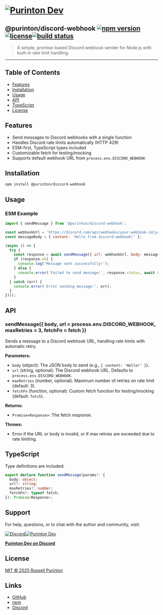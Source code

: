 # [![Purinton Dev](https://purinton.us/logos/brand.png)](https://discord.gg/QSBxQnX7PF)

## @purinton/discord-webhook [![npm version](https://img.shields.io/npm/v/@purinton/discord-webhook.svg)](https://www.npmjs.com/package/@purinton/discord-webhook)[![license](https://img.shields.io/github/license/purinton/discord-webhook.svg)](LICENSE)[![build status](https://github.com/purinton/discord-webhook/actions/workflows/nodejs.yml/badge.svg)](https://github.com/purinton/discord-webhook/actions)

> A simple, promise-based Discord webhook sender for Node.js with built-in rate limit handling.

---

## Table of Contents

- [Features](#features)
- [Installation](#installation)
- [Usage](#usage)
- [API](#api)
- [TypeScript](#typescript)
- [License](#license)

## Features

- Send messages to Discord webhooks with a single function
- Handles Discord rate limits automatically (HTTP 429)
- ESM-first, TypeScript types included
- Customizable fetch for testing/mocking
- Supports default webhook URL from `process.env.DISCORD_WEBHOOK`

## Installation

```bash
npm install @purinton/discord-webhook
```

## Usage

### ESM Example

```js
import { sendMessage } from '@purinton/discord-webhook';

const webhookUrl = 'https://discord.com/api/webhooks/your-webhook-id/your-webhook-token';
const messageBody = { content: 'Hello from discord-webhook!' };

(async () => {
  try {
    const response = await sendMessage({ url: webhookUrl, body: messageBody });
    if (response.ok) {
      console.log('Message sent successfully!');
    } else {
      console.error('Failed to send message:', response.status, await response.text());
    }
  } catch (err) {
    console.error('Error sending message:', err);
  }
})();
```

## API

### sendMessage({ body, url = process.env.DISCORD_WEBHOOK, maxRetries = 3, fetchFn = fetch })

Sends a message to a Discord webhook URL, handling rate limits with automatic retry.

**Parameters:**

- `body` (object): The JSON body to send (e.g., `{ content: 'Hello!' }`).
- `url` (string, optional): The Discord webhook URL. Defaults to `process.env.DISCORD_WEBHOOK`.
- `maxRetries` (number, optional): Maximum number of retries on rate limit (default: 3).
- `fetchFn` (function, optional): Custom fetch function for testing/mocking (default: `fetch`).

**Returns:**

- `Promise<Response>`: The fetch response.

**Throws:**

- Error if the URL or body is invalid, or if max retries are exceeded due to rate limiting.

## TypeScript

Type definitions are included:

```ts
export declare function sendMessage(params?: {
  body: object;
  url?: string;
  maxRetries?: number;
  fetchFn?: typeof fetch;
}): Promise<Response>;
```

## Support

For help, questions, or to chat with the author and community, visit:

[![Discord](https://purinton.us/logos/discord_96.png)](https://discord.gg/QSBxQnX7PF)[![Purinton Dev](https://purinton.us/logos/purinton_96.png)](https://discord.gg/QSBxQnX7PF)

**[Purinton Dev on Discord](https://discord.gg/QSBxQnX7PF)**

## License

[MIT © 2025 Russell Purinton](LICENSE)

## Links

- [GitHub](https://github.com/purinton/discord-webhook)
- [npm](https://www.npmjs.com/package/@purinton/discord-webhook)
- [Discord](https://discord.gg/QSBxQnX7PF)
